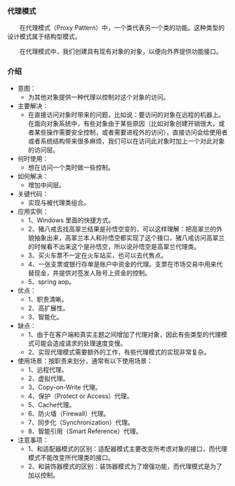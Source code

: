 ### 代理模式
&emsp;&emsp;在代理模式（Proxy Pattern）中，一个类代表另一个类的功能。这种类型的设计模式属于结构型模式。

&emsp;&emsp;在代理模式中，我们创建具有现有对象的对象，以便向外界提供功能接口。

### 介绍
- 意图：
    - 为其他对象提供一种代理以控制对这个对象的访问。
- 主要解决：
    - 在直接访问对象时带来的问题，比如说：要访问的对象在远程的机器上。在面向对象系统中，有些对象由于某些原因（比如对象创建开销很大，或者某些操作需要安全控制，或者需要进程外的访问），直接访问会给使用者或者系统结构带来很多麻烦，我们可以在访问此对象时加上一个对此对象的访问层。
- 何时使用：
    - 想在访问一个类时做一些控制。
- 如何解决：
    - 增加中间层。
- 关键代码：
    - 实现与被代理类组合。
- 应用实例： 
    - 1、Windows 里面的快捷方式。 
    - 2、猪八戒去找高翠兰结果是孙悟空变的，可以这样理解：把高翠兰的外貌抽象出来，高翠兰本人和孙悟空都实现了这个接口，猪八戒访问高翠兰的时候看不出来这个是孙悟空，所以说孙悟空是高翠兰代理类。 
    - 3、买火车票不一定在火车站买，也可以去代售点。 
    - 4、一张支票或银行存单是账户中资金的代理。支票在市场交易中用来代替现金，并提供对签发人账号上资金的控制。 
    - 5、spring aop。
- 优点： 
    - 1、职责清晰。 
    - 2、高扩展性。 
    - 3、智能化。
- 缺点： 
    - 1、由于在客户端和真实主题之间增加了代理对象，因此有些类型的代理模式可能会造成请求的处理速度变慢。 
    - 2、实现代理模式需要额外的工作，有些代理模式的实现非常复杂。
- 使用场景：按职责来划分，通常有以下使用场景： 
    - 1、远程代理。 
    - 2、虚拟代理。 
    - 3、Copy-on-Write 代理。 
    - 4、保护（Protect or Access）代理。 
    - 5、Cache代理。 
    - 6、防火墙（Firewall）代理。 
    - 7、同步化（Synchronization）代理。 
    - 8、智能引用（Smart Reference）代理。
- 注意事项： 
    - 1、和适配器模式的区别：适配器模式主要改变所考虑对象的接口，而代理模式不能改变所代理类的接口。 
    - 2、和装饰器模式的区别：装饰器模式为了增强功能，而代理模式是为了加以控制。